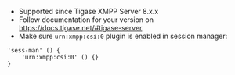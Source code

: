 * Supported since Tigase XMPP Server 8.x.x
* Follow documentation for your version on https://docs.tigase.net/#tigase-server
* Make sure `urn:xmpp:csi:0` plugin is enabled in session manager:
~~~
'sess-man' () {
    'urn:xmpp:csi:0' () {}
}
~~~